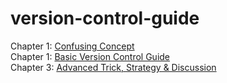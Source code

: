 # version-control-guide

Chapter 1: [Confusing Concept](chapter-1.md)  
Chapter 1: [Basic Version Control Guide](chapter-2.md)  
Chapter 3: [Advanced Trick, Strategy & Discussion](chapter-3.md)
